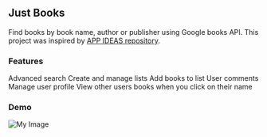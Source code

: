 ## Just Books

Find books by book name, author or publisher using Google books API. This project was inspired by [APP IDEAS repository](https://github.com/florinpop17/app-ideas).

### Features

Advanced search
Create and manage lists
Add books to list
User comments
Manage user profile
View other users books when you click on their name

### Demo

![My Image](https://raw.githubusercontent.com/babadinho/just-books/main/client/public/just-books.gif)
